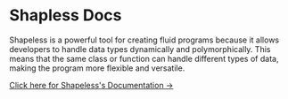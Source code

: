 # Shapless Docs


Shapeless is a powerful tool for creating fluid programs because it allows developers to handle data types dynamically and polymorphically. This means that the same class or function can handle different types of data, making the program more flexible and versatile.


[Click here for Shapeless's Documentation →](shapeless/)


